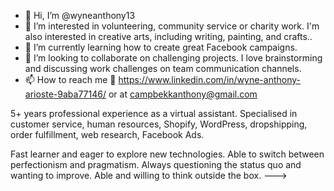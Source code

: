 - 👋 Hi, I’m @wyneanthony13
- 👀 I’m interested in volunteering, community service or charity work. I'm also interested in creative arts, including writing, painting, and crafts..
- 🌱 I’m currently learning how to create great Facebook campaigns.
- 💞️ I’m looking to collaborate on challenging projects. I love brainstorming and discussing work challenges on team communication channels.
- 📫 How to reach me 💼 https://www.linkedin.com/in/wyne-anthony-arioste-9aba77146/ or at campbekkanthony@gmail.com

5+ years professional experience as a virtual assistant. Specialised in customer service, human resources, Shopify, WordPress, dropshipping, order fulfillment, web research, Facebook Ads.

Fast learner and eager to explore new technologies. Able to switch between perfectionism and pragmatism. Always questioning the status quo and wanting to improve. Able and willing to think outside the box.
--->
